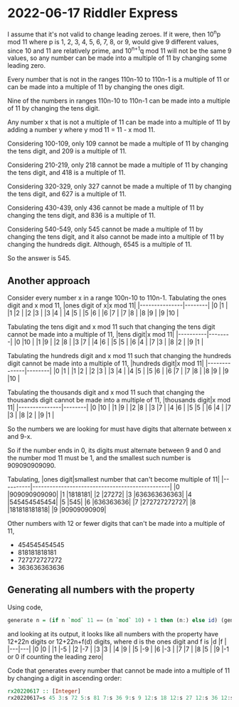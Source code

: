 2022-06-17 Riddler Express
==========================
I assume that it's not valid to change leading zeroes.  If it were, then
10<sup>n</sup>p mod 11 where p is 1, 2, 3, 4, 5, 6, 7, 8, or 9, would give
9 different values, since 10 and 11 are relatively prime, and 10<sup>n+1</sup>q
mod 11 will not be the same 9 values, so any number can be made into a
multiple of 11 by changing some leading zero.

Every number that is not in the ranges 110n-10 to 110n-1 is a multiple of 11
or can be made into a multiple of 11 by changing the ones digit.

Nine of the numbers in ranges 110n-10  to 110n-1 can be made into a multiple
of 11 by changing the tens digit.

Any number x that is not a multiple of 11 can be made into a multiple of 11
by adding a number y where y mod 11 = 11 - x mod 11.

Considering 100-109, only 109 cannot be made a multiple of 11 by changing
the tens digit, and 209 is a multiple of 11.

Considering 210-219, only 218 cannot be made a multiple of 11 by changing
the tens digit, and 418 is a multiple of 11.

Considering 320-329, only 327 cannot be made a multiple of 11 by changing
the tens digit, and 627 is a multiple of 11.

Considering 430-439, only 436 cannot be made a multiple of 11 by changing
the tens digit, and 836 is a multiple of 11.

Considering 540-549, only 545 cannot be made a multiple of 11 by changing
the tens digit, and it also cannot be made into a multiple of 11 by changing
the hundreds digit.  Although, 6545 is a multiple of 11.

So the answer is 545.

Another approach
----------------
Consider every number x in a range 100n-10 to 110n-1.  Tabulating the
ones digit and x mod 11,
|ones digit of x|x mod 11|
|---------------|--------|
|0              |1       |
|1              |2       |
|2              |3       |
|3              |4       |
|4              |5       |
|5              |6       |
|6              |7       |
|7              |8       |
|8              |9       |
|9              |10      |

Tabulating the tens digit and x mod 11 such that changing the tens digit cannot
be made into a multiple of 11,
|tens digit|x mod 11|
|----------|--------|
|0         |10      |
|1         |9       |
|2         |8       |
|3         |7       |
|4         |6       |
|5         |5       |
|6         |4       |
|7         |3       |
|8         |2       |
|9         |1       |

Tabulating the hundreds digit and x mod 11 such that changing the hundreds
digit cannot be made into a multiple of 11,
|hundreds digit|x mod 11|
|--------------|--------|
|0             |1       |
|1             |2       |
|2             |3       |
|3             |4       |
|4             |5       |
|5             |6       |
|6             |7       |
|7             |8       |
|8             |9       |
|9             |10      |

Tabulating the thousands digit and x mod 11 such that changing the thousands
digit cannot be made into a multiple of 11,
|thousands digit|x mod 11|
|---------------|--------|
|0              |10      |
|1              |9       |
|2              |8       |
|3              |7       |
|4              |6       |
|5              |5       |
|6              |4       |
|7              |3       |
|8              |2       |
|9              |1       |

So the numbers we are looking for must have digits that alternate between
x and 9-x.

So if the number ends in 0, its digits must alternate between 9 and 0 and
the number mod 11 must be 1, and the smallest such number is 909090909090.

Tabulating,
|ones digit|smallest number that can't become multiple of 11|
|----------|------------------------------------------------|
|0         |909090909090|
|1         |1818181|
|2         |27272|
|3         |636363636363|
|4         |545454545454|
|5         |545|
|6         |636363636|
|7         |272727272727|
|8         |181818181818|
|9         |90909090909|

Other numbers with 12 or fewer digits that can't be made into a multiple of 11,
* 454545454545
* 818181818181
* 727272727272
* 363636363636

Generating all numbers with the property
----------------------------------------
Using code,
```haskell
generate n = (if n `mod` 11 == (n `mod` 10) + 1 then (n:) else id) (generate (10*n + 9 - n `mod` 10))
```
and looking at its output, it looks like all numbers with the property
have 12+22n digits or 12+22n+f(d) digits, where d is the ones digit and f is
|d  |f  |
|---|---|
|0  |0  |
|1  |-5 |
|2  |-7 |
|3  |3  |
|4  |9  |
|5  |-9 |
|6  |-3 |
|7  |7  |
|8  |5  |
|9  |-1 or 0 if counting the leading zero|

Code that generates every number that cannot be made into a multiple of 11
by changing a digit in ascending order:
```haskell
rx20220617 :: [Integer]
rx20220617=s 45 3:s 72 5:s 81 7:s 36 9:s 9 12:s 18 12:s 27 12:s 36 12:s 45 12:s 54 12:s 63 12:s 72 12:s 81 12:s 90 12:s 63 15:s 18 17:s 27 19:s 54 21:map(\n->n*10^22+n`mod`100*101010101010101010101)rx20220617 where s n d=101010101010101010101*n`mod`10^d
```
